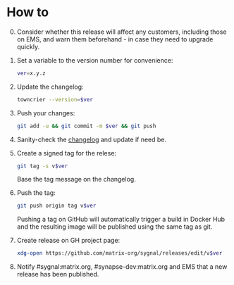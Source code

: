 # How to
0. Consider whether this release will affect any customers, including those on
EMS, and warn them beforehand - in case they need to upgrade quickly.

1. Set a variable to the version number for convenience:
   ```sh
   ver=x.y.z
   ```
1. Update the changelog:
   ```sh
   towncrier --version=$ver
   ```
1. Push your changes:
   ```sh
   git add -u && git commit -m $ver && git push
   ```
1. Sanity-check the
   [changelog](https://github.com/matrix-org/sygnal/blob/master/CHANGELOG.md)
   and update if need be.
1. Create a signed tag for the relese:
   ```sh
   git tag -s v$ver
   ```
   Base the tag message on the changelog.
1. Push the tag:
   ```sh
   git push origin tag v$ver
   ```
   Pushing a tag on GitHub will automatically trigger a build in Docker Hub and
   the resulting image will be published using the same tag as git.
1. Create release on GH project page:
   ```sh
   xdg-open https://github.com/matrix-org/sygnal/releases/edit/v$ver
   ```
1. Notify #sygnal:matrix.org, #synapse-dev:matrix.org and EMS that a new
   release has been published.
